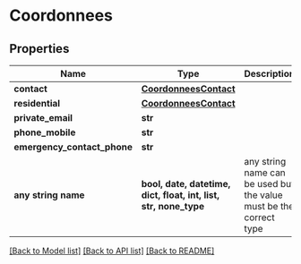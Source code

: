 # Coordonnees


## Properties
Name | Type | Description | Notes
------------ | ------------- | ------------- | -------------
**contact** | [**CoordonneesContact**](CoordonneesContact.md) |  | 
**residential** | [**CoordonneesContact**](CoordonneesContact.md) |  | 
**private_email** | **str** |  | 
**phone_mobile** | **str** |  | 
**emergency_contact_phone** | **str** |  | 
**any string name** | **bool, date, datetime, dict, float, int, list, str, none_type** | any string name can be used but the value must be the correct type | [optional]

[[Back to Model list]](../README.md#documentation-for-models) [[Back to API list]](../README.md#documentation-for-api-endpoints) [[Back to README]](../README.md)


